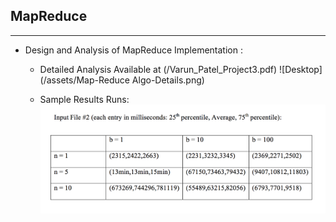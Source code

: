 ## MapReduce
-------
* Design and Analysis of MapReduce Implementation :

  - Detailed Analysis Available at (/Varun_Patel_Project3.pdf)
    ![Desktop](/assets/Map-Reduce Algo-Details.png)
  
  - Sample Results Runs:
    ![Desktop](/assets/Sample-Results-Runs.png)
